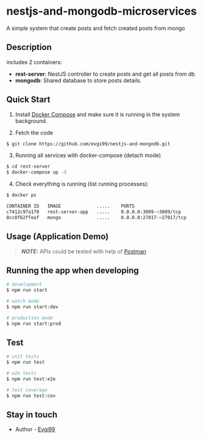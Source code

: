 # nestjs-and-mongodb-microservices
A simple system that create posts and fetch created posts from mongo

## Description

includes 2 containers:
- **rest-server**: NestJS controller to create posts and get all posts from db
- **mongodb**: Shared database to store posts details.

## Quick Start

1. Install [Docker Compose](https://docs.docker.com/compose/install/) and make sure it is running in the system background.

2. Fetch the code
 
```bash
$ git clone https://github.com/evgi99/nestjs-and-mongodb.git
```

3. Running all services with docker-compose (detach mode)

```bash
$ cd rest-server
$ docker-compose up -d 
```

4. Check everything is running (list running processes):
```bash
$ docker ps 

CONTAINER ID   IMAGE             .....    PORTS                              NAMES
c7412c97a170   rest-server-app   .....    0.0.0.0:3009->3009/tcp             rest-server
0cc8f62ffeaf   mongo             .....    0.0.0.0:27017->27017/tcp           mongodb
```

## Usage (Application Demo) 
> **_NOTE:_** APIs could be tested with help of [Postman](https://www.postman.com/)


## Running the app when developing

```bash
# development
$ npm run start

# watch mode
$ npm run start:dev

# production mode
$ npm run start:prod
```

## Test

```bash
# unit tests
$ npm run test

# e2e tests
$ npm run test:e2e

# test coverage
$ npm run test:cov
```

## Stay in touch

- Author - [Evgi99](https://github.com/evgi99)

